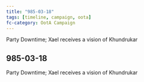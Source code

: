 ```yaml
---
title: "985-03-18"
tags: [timeline, campaign, oota]
fc-category: OotA Campaign
---
```

<span class='ob-timelines'
	data-date='985-03-18-00'
	data-title='Campaign: NAGA Adventures'
	data-class='orange'> Party Downtime; Xael receives a vision of Khundrukar </span>
## 985-03-18
Party Downtime; Xael receives a vision of Khundrukar
